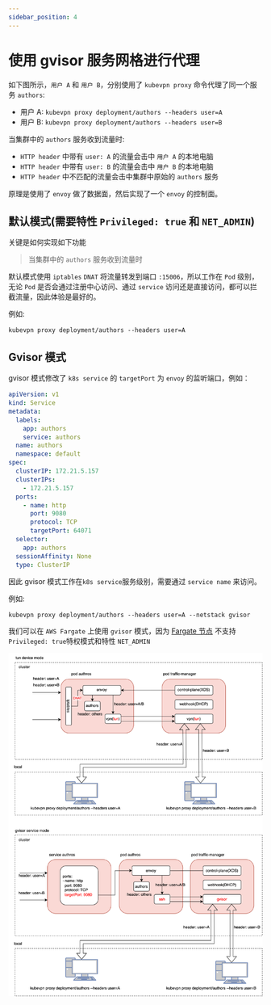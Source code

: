 ```yaml
---
sidebar_position: 4
---
```


# 使用 gvisor 服务网格进行代理

如下图所示，`用户 A` 和 `用户 B`，分别使用了 `kubevpn proxy`
命令代理了同一个服务 `authors`:

- 用户 A: `kubevpn proxy deployment/authors --headers user=A`
- 用户 B: `kubevpn proxy deployment/authors --headers user=B`

当集群中的 `authors` 服务收到流量时:

- `HTTP header` 中带有 `user: A` 的流量会击中 `用户 A` 的本地电脑
- `HTTP header` 中带有 `user: B` 的流量会击中 `用户 B` 的本地电脑
- `HTTP header` 中不匹配的流量会击中集群中原始的 `authors` 服务

原理是使用了 `envoy` 做了数据面，然后实现了一个 `envoy` 的控制面。

## 默认模式(需要特性 ```Privileged: true``` 和 ```NET_ADMIN```)

关键是如何实现如下功能

> 当集群中的 `authors` 服务收到流量时

默认模式使用 `iptables` `DNAT` 将流量转发到端口 `:15006`，所以工作在 `Pod` 级别，无论 `Pod`
是否会通过注册中心访问、通过 `service` 访问还是直接访问，都可以拦截流量，因此体验是最好的。

例如:

```shell
kubevpn proxy deployment/authors --headers user=A
```

## Gvisor 模式

gvisor 模式修改了 `k8s service` 的 `targetPort` 为 `envoy` 的监听端口，例如：

```yaml
apiVersion: v1
kind: Service
metadata:
  labels:
    app: authors
    service: authors
  name: authors
  namespace: default
spec:
  clusterIP: 172.21.5.157
  clusterIPs:
    - 172.21.5.157
  ports:
    - name: http
      port: 9080
      protocol: TCP
      targetPort: 64071
  selector:
    app: authors
  sessionAffinity: None
  type: ClusterIP
```

因此 gvisor 模式工作在`k8s service`服务级别，需要通过 `service name` 来访问。

例如:

```shell
kubevpn proxy deployment/authors --headers user=A --netstack gvisor
```

我们可以在 `AWS Fargate` 上使用 `gvisor`
模式，因为 [Fargate 节点](https://docs.aws.amazon.com/zh_cn/AmazonECS/latest/developerguide/fargate-security-considerations.html)
不支持 ```Privileged: true```特权模式和特性 ```NET_ADMIN```

![gvisor-mesh.svg](gvisor-mesh.svg)